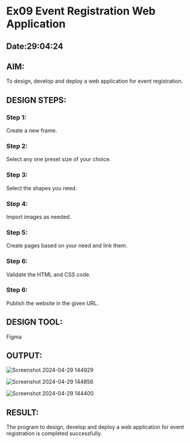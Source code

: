 # Ex09 Event Registration Web Application
## Date:29:04:24

## AIM:
To design, develop and deploy a web application for event registration.

## DESIGN STEPS:

### Step 1:
Create a new frame.

### Step 2:
Select any one preset size of your choice.

### Step 3:
Select the shapes you need.

### Step 4:
Import images as needed.

### Step 5:
Create pages based on your need and link them.

### Step 6:

Validate the HTML and CSS code.

### Step 6:

Publish the website in the given URL.

## DESIGN TOOL:
Figma

## OUTPUT:

![Screenshot 2024-04-29 144929](https://github.com/Nandhika05/Figma/assets/154419402/5cdaef0a-4b78-4ef1-99ef-24a52b055424)

![Screenshot 2024-04-29 144856](https://github.com/Nandhika05/Figma/assets/154419402/f416cf31-7331-45b6-ab07-a710b4dcace9)

![Screenshot 2024-04-29 144400](https://github.com/Nandhika05/Figma/assets/154419402/417f303a-b6f6-4263-a212-1b15cc4e56f0)

## RESULT:
The program to design, develop and deploy a web application for event registration is completed successfully.
